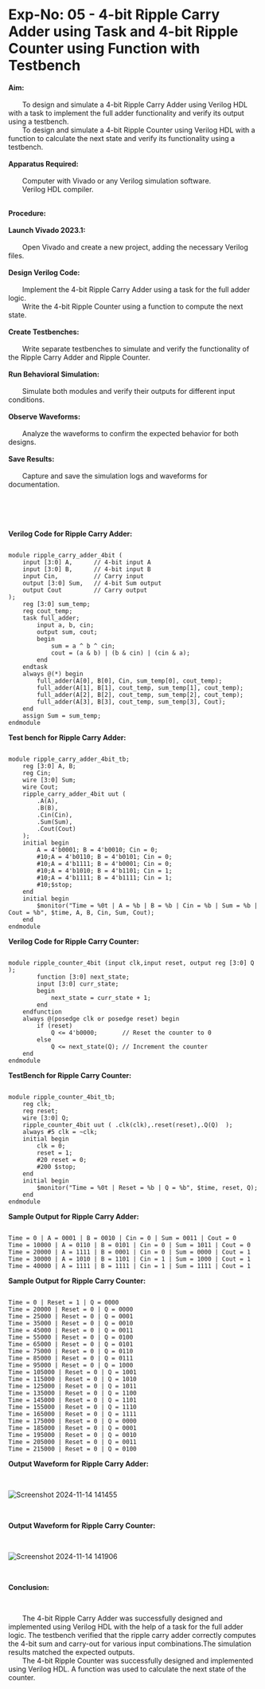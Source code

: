 # Exp-No: 05 - 4-bit Ripple Carry Adder using Task and 4-bit Ripple Counter using Function with Testbench

**Aim:** <br>
<br>
&emsp;&emsp;To design and simulate a 4-bit Ripple Carry Adder using Verilog HDL with a task to implement the full adder functionality and verify its output using a testbench.<br>
&emsp;&emsp;To design and simulate a 4-bit Ripple Counter using Verilog HDL with a function to calculate the next state and verify its functionality using a testbench.<br>
<br>
**Apparatus Required:** <br>
<br>
&emsp;&emsp;Computer with Vivado or any Verilog simulation software.<br>
&emsp;&emsp;Verilog HDL compiler.<br>
<br>

**Procedure:** <br>
<br>
**Launch Vivado 2023.1:** <br> 
<br>
&emsp;&emsp;Open Vivado and create a new project, adding the necessary Verilog files.<br>
<br>
**Design Verilog Code:** <br> 
<br>
&emsp;&emsp;Implement the 4-bit Ripple Carry Adder using a task for the full adder logic.  <br>
&emsp;&emsp;Write the 4-bit Ripple Counter using a function to compute the next state.<br>
<br>
**Create Testbenches:** <br>
<br>
&emsp;&emsp;Write separate testbenches to simulate and verify the functionality of the Ripple Carry Adder and Ripple Counter.<br>
<br>
**Run Behavioral Simulation:**  <br>
<br>
&emsp;&emsp;Simulate both modules and verify their outputs for different input conditions.<br>
<br>
**Observe Waveforms:**  <br>
<br>
&emsp;&emsp;Analyze the waveforms to confirm the expected behavior for both designs.<br>
<br>
**Save Results:**  <br>
<br>
&emsp;&emsp;Capture and save the simulation logs and waveforms for documentation.<br>
<br>
<br>
<br>
<br>

**Verilog Code for Ripple Carry Adder:** <br>
```

module ripple_carry_adder_4bit (
    input [3:0] A,      // 4-bit input A
    input [3:0] B,      // 4-bit input B
    input Cin,          // Carry input
    output [3:0] Sum,   // 4-bit Sum output
    output Cout         // Carry output
);
    reg [3:0] sum_temp;
    reg cout_temp;
    task full_adder;
        input a, b, cin;
        output sum, cout;
        begin
            sum = a ^ b ^ cin;
            cout = (a & b) | (b & cin) | (cin & a);
        end
    endtask
    always @(*) begin
        full_adder(A[0], B[0], Cin, sum_temp[0], cout_temp);
        full_adder(A[1], B[1], cout_temp, sum_temp[1], cout_temp);
        full_adder(A[2], B[2], cout_temp, sum_temp[2], cout_temp);
        full_adder(A[3], B[3], cout_temp, sum_temp[3], Cout);
    end
    assign Sum = sum_temp;
endmodule
```

**Test bench for Ripple Carry Adder:** <br>
```

module ripple_carry_adder_4bit_tb;
    reg [3:0] A, B;
    reg Cin;
    wire [3:0] Sum;
    wire Cout;
    ripple_carry_adder_4bit uut (
        .A(A),
        .B(B),
        .Cin(Cin),
        .Sum(Sum),
        .Cout(Cout)
    );
    initial begin
        A = 4'b0001; B = 4'b0010; Cin = 0;
        #10;A = 4'b0110; B = 4'b0101; Cin = 0;
        #10;A = 4'b1111; B = 4'b0001; Cin = 0;
        #10;A = 4'b1010; B = 4'b1101; Cin = 1;
        #10;A = 4'b1111; B = 4'b1111; Cin = 1;
        #10;$stop;
    end
    initial begin
        $monitor("Time = %0t | A = %b | B = %b | Cin = %b | Sum = %b | Cout = %b", $time, A, B, Cin, Sum, Cout);
    end
endmodule
```

**Verilog Code for Ripple Carry Counter:** <br>
```

module ripple_counter_4bit (input clk,input reset, output reg [3:0] Q    );
        function [3:0] next_state;
        input [3:0] curr_state;
        begin
            next_state = curr_state + 1;
        end
    endfunction
    always @(posedge clk or posedge reset) begin
        if (reset)
            Q <= 4'b0000;       // Reset the counter to 0
        else
            Q <= next_state(Q); // Increment the counter
    end
endmodule
```

**TestBench for Ripple Carry Counter:** <br>
```

module ripple_counter_4bit_tb;
    reg clk;
    reg reset;
    wire [3:0] Q;
    ripple_counter_4bit uut ( .clk(clk),.reset(reset),.Q(Q)  );
    always #5 clk = ~clk;
    initial begin
        clk = 0;
        reset = 1;
        #20 reset = 0;
        #200 $stop;
    end
    initial begin
        $monitor("Time = %0t | Reset = %b | Q = %b", $time, reset, Q);
    end
endmodule
```
**Sample Output for Ripple Carry Adder:**
```

Time = 0 | A = 0001 | B = 0010 | Cin = 0 | Sum = 0011 | Cout = 0
Time = 10000 | A = 0110 | B = 0101 | Cin = 0 | Sum = 1011 | Cout = 0
Time = 20000 | A = 1111 | B = 0001 | Cin = 0 | Sum = 0000 | Cout = 1
Time = 30000 | A = 1010 | B = 1101 | Cin = 1 | Sum = 1000 | Cout = 1
Time = 40000 | A = 1111 | B = 1111 | Cin = 1 | Sum = 1111 | Cout = 1

```

**Sample Output for Ripple Carry Counter:**
```

Time = 0 | Reset = 1 | Q = 0000
Time = 20000 | Reset = 0 | Q = 0000
Time = 25000 | Reset = 0 | Q = 0001
Time = 35000 | Reset = 0 | Q = 0010
Time = 45000 | Reset = 0 | Q = 0011
Time = 55000 | Reset = 0 | Q = 0100
Time = 65000 | Reset = 0 | Q = 0101
Time = 75000 | Reset = 0 | Q = 0110
Time = 85000 | Reset = 0 | Q = 0111
Time = 95000 | Reset = 0 | Q = 1000
Time = 105000 | Reset = 0 | Q = 1001
Time = 115000 | Reset = 0 | Q = 1010
Time = 125000 | Reset = 0 | Q = 1011
Time = 135000 | Reset = 0 | Q = 1100
Time = 145000 | Reset = 0 | Q = 1101
Time = 155000 | Reset = 0 | Q = 1110
Time = 165000 | Reset = 0 | Q = 1111
Time = 175000 | Reset = 0 | Q = 0000
Time = 185000 | Reset = 0 | Q = 0001
Time = 195000 | Reset = 0 | Q = 0010
Time = 205000 | Reset = 0 | Q = 0011
Time = 215000 | Reset = 0 | Q = 0100

```
**Output Waveform for Ripple Carry Adder:** 

<br>

![Screenshot 2024-11-14 141455](https://github.com/user-attachments/assets/6ab8bee1-b8b8-4b6a-a907-edfa55d3f224)

<br>

**Output Waveform for Ripple Carry Counter:**

<br>

![Screenshot 2024-11-14 141906](https://github.com/user-attachments/assets/836583f0-0891-4116-9259-805356da711c)

<br>

**Conclusion:** <br>

<br>

&emsp;&emsp;The 4-bit Ripple Carry Adder was successfully designed and implemented using Verilog HDL with the help of a task for the full adder logic. The testbench verified that the ripple carry adder correctly computes the 4-bit sum and carry-out for various input combinations.The simulation results matched the expected outputs.<br>
&emsp;&emsp;The 4-bit Ripple Counter was successfully designed and implemented using Verilog HDL. A function was used to calculate the next state of the counter.<br>


